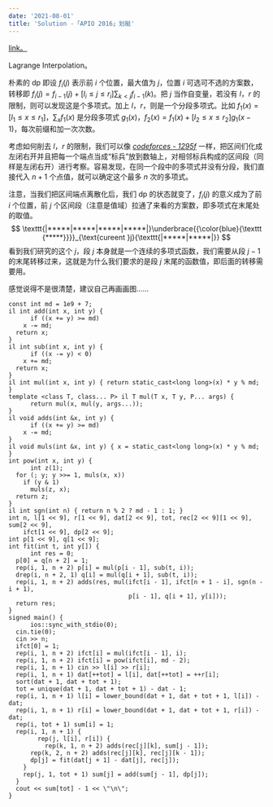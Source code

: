 ```yaml
---
date: '2021-08-01'
title: 'Solution -「APIO 2016」划艇'
---
```


[link。](https://www.luogu.com.cn/problem/P3643)

Lagrange Interpolation。

朴素的 dp 即设 $f_i(j)$ 表示前 $i$ 个位置，最大值为 $j$，位置 $i$ 可选可不选的方案数，转移即 $\displaystyle f_i(j) = f_{i-1}(j)+ [l_i \leqslant j \leqslant r_i]\sum_{k < j} f_{i-1}(k)$。把 $j$ 当作自变量，若没有 $l$，$r$ 的限制，则可以发现这是个多项式。加上 $l$，$r$，则是一个分段多项式。比如 $f_1(x) = [l_1 \leqslant x \leqslant r_1]$，$\displaystyle \sum_x f_1(x)$ 是分段多项式 $g_1(x)$，$f_2(x) = f_1(x) + [l_2 \leqslant x \leqslant r_2] g_1(x-1)$，每次前缀和加一次次数。

考虑如何削去 $l$，$r$ 的限制，我们可以像 [*codeforces - 1295f*](http://codeforces.com/problemset/problem/1295/F) 一样，把区间们化成左闭右开并且把每一个端点当成“标兵”放到数轴上，对相邻标兵构成的区间段（同样是左闭右开）进行考察。容易发现，在同一个段中的多项式并没有分段，我们直接代入 $n+1$ 个点值，就可以确定这个最多 $n$ 次的多项式。

注意，当我们把区间端点离散化后，我们 dp 的状态就变了，$f_i(j)$ 的意义成为了前 $i$ 个位置，前 $j$ 个区间段（注意是值域）拉通了来看的方案数，即多项式在末尾处的取值。
$$
\texttt{|*****|*****|*****|*****|}\underbrace{{\color{blue}{\texttt {*****}}}}_{\text{cureent }j}{\texttt{|*****|*****|}}
$$
看到我们研究的这个 $j$，段 $j$ 本身就是一个连续的多项式函数，我们需要从段 $j-1$ 的末尾转移过来，这就是为什么我们要求的是段 $j$ 末尾的函数值，即后面的转移需要用。

感觉说得不是很清楚，建议自己再画画图……

```cpp[class="line-numbers"]
const int md = 1e9 + 7;
il int add(int x, int y) {
      if ((x += y) >= md)
    x -= md;
  return x;
}
il int sub(int x, int y) {
      if ((x -= y) < 0)
    x += md;
  return x;
}
il int mul(int x, int y) { return static_cast<long long>(x) * y % md; }
template <class T, class... P> il T mul(T x, T y, P... args) {
      return mul(x, mul(y, args...));
}
il void adds(int &x, int y) {
      if ((x += y) >= md)
    x -= md;
}
il void muls(int &x, int y) { x = static_cast<long long>(x) * y % md; }
int pow(int x, int y) {
      int z(1);
  for (; y; y >>= 1, muls(x, x))
    if (y & 1)
      muls(z, x);
  return z;
}
il int sgn(int n) { return n % 2 ? md - 1 : 1; }
int n, l[1 << 9], r[1 << 9], dat[2 << 9], tot, rec[2 << 9][1 << 9], sum[2 << 9],
    ifct[1 << 9], dp[2 << 9];
int p[1 << 9], q[1 << 9];
int fit(int t, int y[]) {
      int res = 0;
  p[0] = q[n + 2] = 1;
  rep(i, 1, n + 2) p[i] = mul(p[i - 1], sub(t, i));
  drep(i, n + 2, 1) q[i] = mul(q[i + 1], sub(t, i));
  rep(i, 1, n + 2) adds(res, mul(ifct[i - 1], ifct[n + 1 - i], sgn(n - i + 1),
                                 p[i - 1], q[i + 1], y[i]));
  return res;
}
signed main() {
      ios::sync_with_stdio(0);
  cin.tie(0);
  cin >> n;
  ifct[0] = 1;
  rep(i, 1, n + 2) ifct[i] = mul(ifct[i - 1], i);
  rep(i, 1, n + 2) ifct[i] = pow(ifct[i], md - 2);
  rep(i, 1, n + 1) cin >> l[i] >> r[i];
  rep(i, 1, n + 1) dat[++tot] = l[i], dat[++tot] = ++r[i];
  sort(dat + 1, dat + tot + 1);
  tot = unique(dat + 1, dat + tot + 1) - dat - 1;
  rep(i, 1, n + 1) l[i] = lower_bound(dat + 1, dat + tot + 1, l[i]) - dat;
  rep(i, 1, n + 1) r[i] = lower_bound(dat + 1, dat + tot + 1, r[i]) - dat;
  rep(i, tot + 1) sum[i] = 1;
  rep(i, 1, n + 1) {
        rep(j, l[i], r[i]) {
          rep(k, 1, n + 2) adds(rec[j][k], sum[j - 1]);
      rep(k, 2, n + 2) adds(rec[j][k], rec[j][k - 1]);
      dp[j] = fit(dat[j + 1] - dat[j], rec[j]);
    }
    rep(j, 1, tot + 1) sum[j] = add(sum[j - 1], dp[j]);
  }
  cout << sum[tot] - 1 << \"\n\";
}
```
